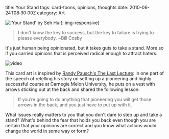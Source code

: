 title: Your Stand
tags: card-toons, opinions, thoughts
date: 2010-06-24T08:30:00Z
category: Art

!['Your Stand' by Seh Hui]({static}/images/2010/06/yourstand-small.jpg){: img-responsive}

> I don't know the key to success, but the key to failure is trying to please everybody. ~Bill Cosby

It's just human being opinionated, but it takes guts to take a stand. More so if you carried opinions that is perceived radical enough to attract haters.

![video](http://www.youtube.com/watch?v=ji5_MqicxSo)

This card art is inspired by [Randy Pausch's The Last Lecture][lastlecture]: in one part of the speech of retelling his story on setting up a pioneering and highly successful course at Carnegie Melon University, he puts on a vest with arrows sticking out at the back and shared the following lesson:

> If you’re going to do anything that pioneering you will get those arrows in the back, and you just have to put up with it.

What issues really matters to you that you don't dare to step up and take a stand? What's behind the fear that holds you back even though you are certain that your opinions are correct and you know what actions would change the world in some way or form?

[lastlecture]: http://www.youtube.com/watch?v=ji5_MqicxSo
